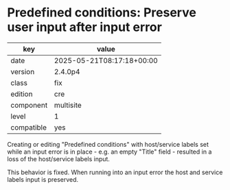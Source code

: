 [//]: # (werk v2)
# Predefined conditions: Preserve user input after input error

key        | value
---------- | ---
date       | 2025-05-21T08:17:18+00:00
version    | 2.4.0p4
class      | fix
edition    | cre
component  | multisite
level      | 1
compatible | yes


Creating or editing "Predefined conditions" with host/service labels set while an input error is in place - e.g. an empty "Title" field - resulted in a loss of the host/service labels input.

This behavior is fixed. When running into an input error the host and service labels input is preserved.
